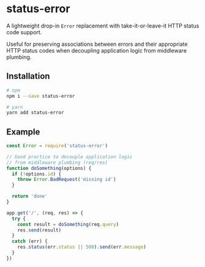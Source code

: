 # status-error

A lightweight drop-in `Error` replacement with take-it-or-leave-it HTTP status code support.

Useful for preserving associations between errors and their appropriate HTTP status codes when decoupling application logic from middleware plumbing.


## Installation
```bash
# npm
npm i --save status-error

# yarn
yarn add status-error
```


## Example
```js
const Error = require('status-error')

// Good practice to decouple application logic
// from middleware plumbing (req/res)
function doSomething(options) {
  if (!options.id) {
    throw Error.BadRequest('missing id')
  }

  return 'done'
}

app.get('/', (req, res) => {
  try {
    const result = doSomething(req.query)
    res.send(result)
  }
  catch (err) {
    res.status(err.status || 500).send(err.message)
  }
})
```